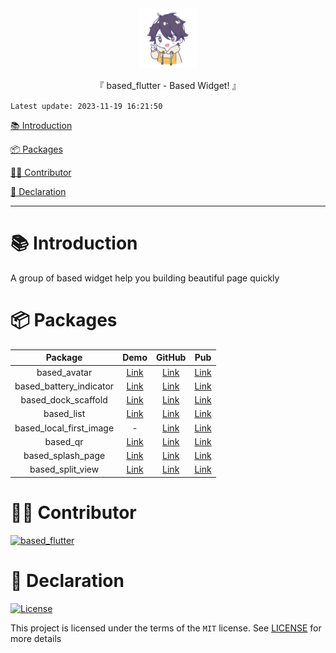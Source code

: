 <div align="center">
  <img id="based_flutter" width="96" alt="based_flutter" src="https://raw.githubusercontent.com/Cierra-Runis/based_flutter/master/.github/icon.svg">
  <p>『 based_flutter - Based Widget! 』</p>
</div>

`Latest update: 2023-11-19 16:21:50`

[📚 Introduction](#-Introduction)

[📦 Packages](#-Packages)

[🧑‍💻 Contributor](#-Contributor)

[🔦 Declaration](#-Declaration)

---

# 📚 Introduction

A group of based widget help you building beautiful page quickly

# 📦 Packages

|         Package         |                     Demo                      |                                               GitHub                                               |                           Pub                            |
| :---------------------: | :-------------------------------------------: | :------------------------------------------------------------------------------------------------: | :------------------------------------------------------: |
|      based_avatar       | [Link](https://note-of-me.top/based_flutter/) |      [Link](https://github.com/Cierra-Runis/based_flutter/tree/master/packages/based_avatar)       |      [Link](https://pub.dev/packages/based_avatar)       |
| based_battery_indicator | [Link](https://note-of-me.top/based_flutter/) | [Link](https://github.com/Cierra-Runis/based_flutter/tree/master/packages/based_battery_indicator) | [Link](https://pub.dev/packages/based_battery_indicator) |
|   based_dock_scaffold   | [Link](https://note-of-me.top/based_flutter/) |   [Link](https://github.com/Cierra-Runis/based_flutter/tree/master/packages/based_dock_scaffold)   |   [Link](https://pub.dev/packages/based_dock_scaffold)   |
|       based_list        | [Link](https://note-of-me.top/based_flutter/) |       [Link](https://github.com/Cierra-Runis/based_flutter/tree/master/packages/based_list)        |       [Link](https://pub.dev/packages/based_list)        |
| based_local_first_image |                       -                       | [Link](https://github.com/Cierra-Runis/based_flutter/tree/master/packages/based_local_first_image) | [Link](https://pub.dev/packages/based_local_first_image) |
|        based_qr         | [Link](https://note-of-me.top/based_flutter/) |        [Link](https://github.com/Cierra-Runis/based_flutter/tree/master/packages/based_qr)         |        [Link](https://pub.dev/packages/based_qr)         |
|    based_splash_page    | [Link](https://note-of-me.top/based_flutter/) |    [Link](https://github.com/Cierra-Runis/based_flutter/tree/master/packages/based_splash_page)    |    [Link](https://pub.dev/packages/based_splash_page)    |
|    based_split_view     | [Link](https://note-of-me.top/based_flutter/) |    [Link](https://github.com/Cierra-Runis/based_flutter/tree/master/packages/based_split_view)     |    [Link](https://pub.dev/packages/based_split_view)     |

# 🧑‍💻 Contributor

<a href="https://github.com/Cierra-Runis/based_flutter/graphs/contributors">
  <img src="https://contrib.rocks/image?repo=Cierra-Runis/based_flutter" alt="based_flutter"/>
</a>

# 🔦 Declaration

[![License](https://img.shields.io/github/license/Cierra-Runis/based_flutter)](https://github.com/Cierra-Runis/based_flutter/blob/master/LICENSE)

This project is licensed under the terms of the `MIT` license. See [LICENSE](https://github.com/Cierra-Runis/based_flutter/blob/master/LICENSE) for more details
